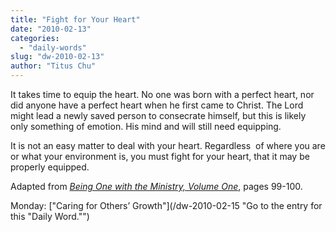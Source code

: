 ```yaml
---
title: "Fight for Your Heart"
date: "2010-02-13"
categories: 
  - "daily-words"
slug: "dw-2010-02-13"
author: "Titus Chu"
---
```


It takes time to equip the heart. No one was born with a perfect heart, nor did anyone have a perfect heart when he first came to Christ. The Lord might lead a newly saved person to consecrate himself, but this is likely only something of emotion. His mind and will still need equipping.

It is not an easy matter to deal with your heart. Regardless  of where you are or what your environment is, you must fight for your heart, that it may be properly equipped.

Adapted from _[Being One with the Ministry, Volume One](/book-one-with-the-ministry-vol-1 "Go to the listing for this book.")_, pages 99-100.

Monday: ["Caring for Others’ Growth"](/dw-2010-02-15 "Go to the entry for this "Daily Word."")
